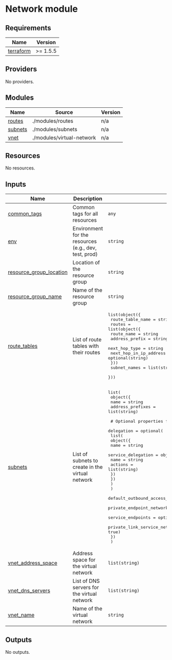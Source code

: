 # Network module

<!-- BEGIN_TF_DOCS -->
## Requirements

| Name | Version |
|------|---------|
| <a name="requirement_terraform"></a> [terraform](#requirement\_terraform) | >= 1.5.5 |

## Providers

No providers.

## Modules

| Name | Source | Version |
|------|--------|---------|
| <a name="module_routes"></a> [routes](#module\_routes) | ./modules/routes | n/a |
| <a name="module_subnets"></a> [subnets](#module\_subnets) | ./modules/subnets | n/a |
| <a name="module_vnet"></a> [vnet](#module\_vnet) | ./modules/virtual-network | n/a |

## Resources

No resources.

## Inputs

| Name | Description | Type | Default | Required |
|------|-------------|------|---------|:--------:|
| <a name="input_common_tags"></a> [common\_tags](#input\_common\_tags) | Common tags for all resources | `any` | n/a | yes |
| <a name="input_env"></a> [env](#input\_env) | Environment for the resources (e.g., dev, test, prod) | `string` | n/a | yes |
| <a name="input_resource_group_location"></a> [resource\_group\_location](#input\_resource\_group\_location) | Location of the resource group | `string` | n/a | yes |
| <a name="input_resource_group_name"></a> [resource\_group\_name](#input\_resource\_group\_name) | Name of the resource group | `string` | n/a | yes |
| <a name="input_route_tables"></a> [route\_tables](#input\_route\_tables) | List of route tables with their routes | <pre>list(object({<br/>    route_table_name = string<br/>    routes = list(object({<br/>      route_name             = string<br/>      address_prefix         = string<br/>      next_hop_type          = string<br/>      next_hop_in_ip_address = optional(string)<br/>    }))<br/>    subnet_names = list(string)<br/>  }))</pre> | n/a | yes |
| <a name="input_subnets"></a> [subnets](#input\_subnets) | List of subnets to create in the virtual network | <pre>list(<br/>    object({<br/>      name             = string<br/>      address_prefixes = list(string)<br/><br/>      # Optional properties for the subnet<br/>      delegation = optional(<br/>        list(<br/>          object({<br/>            name = string<br/>            service_delegation = object({<br/>              name    = string<br/>              actions = list(string)<br/>            })<br/>          })<br/>        )<br/>      )<br/>      default_outbound_access_enabled               = optional(bool, true)<br/>      private_endpoint_network_policies             = optional(string, "Disabled")<br/>      service_endpoints                             = optional(list(string), [])<br/>      private_link_service_network_policies_enabled = optional(bool, true)<br/>    })<br/>  )</pre> | n/a | yes |
| <a name="input_vnet_address_space"></a> [vnet\_address\_space](#input\_vnet\_address\_space) | Address space for the virtual network | `list(string)` | n/a | yes |
| <a name="input_vnet_dns_servers"></a> [vnet\_dns\_servers](#input\_vnet\_dns\_servers) | List of DNS servers for the virtual network | `list(string)` | `[]` | no |
| <a name="input_vnet_name"></a> [vnet\_name](#input\_vnet\_name) | Name of the virtual network | `string` | n/a | yes |

## Outputs

No outputs.
<!-- END_TF_DOCS -->
